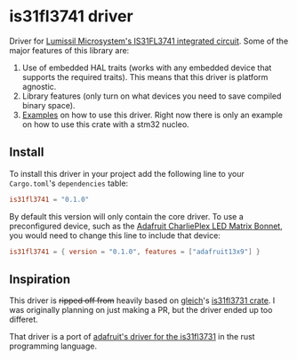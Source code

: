 # is31fl3741 driver

 Driver for [Lumissil Microsystem's IS31FL3741 integrated circuit](https://www.lumissil.com/assets/pdf/core/IS31FL3741_DS.pdf). Some of the major features of this library are:

 1. Use of embedded HAL traits (works with any embedded device that supports the required traits). This means that this driver is platform agnostic.
 2. Library features (only turn on what devices you need to save compiled binary space).
 3. [Examples](./examples) on how to use this driver. 
 Right now there is only an example on how to use this crate with a stm32 nucleo. 

## Install

 To install this driver in your project add the following line to your `Cargo.toml`'s `dependencies` table:

 ```toml
 is31fl3741 = "0.1.0"
 ```

 By default this version will only contain the core driver. 
 To use a preconfigured device, such as the [Adafruit CharliePlex LED Matrix Bonnet](https://www.adafruit.com/product/3467), 
 you would need to change this line to include that device:

 ```toml
 is31fl3741 = { version = "0.1.0", features = ["adafruit13x9"] }
 ```

 ## Inspiration
 This driver is ~~ripped off from~~ heavily based on [gleich](https://github.com/gleich/)'s [is31fl3731 crate](https://github.com/gleich/is31fl3731). 
 I was originally planning on just making a PR, but the driver ended up too differet.

 That driver is a port of [adafruit's driver for the is31fl3731](https://github.com/adafruit/Adafruit_CircuitPython_IS31FL3731) in the rust programming language.
